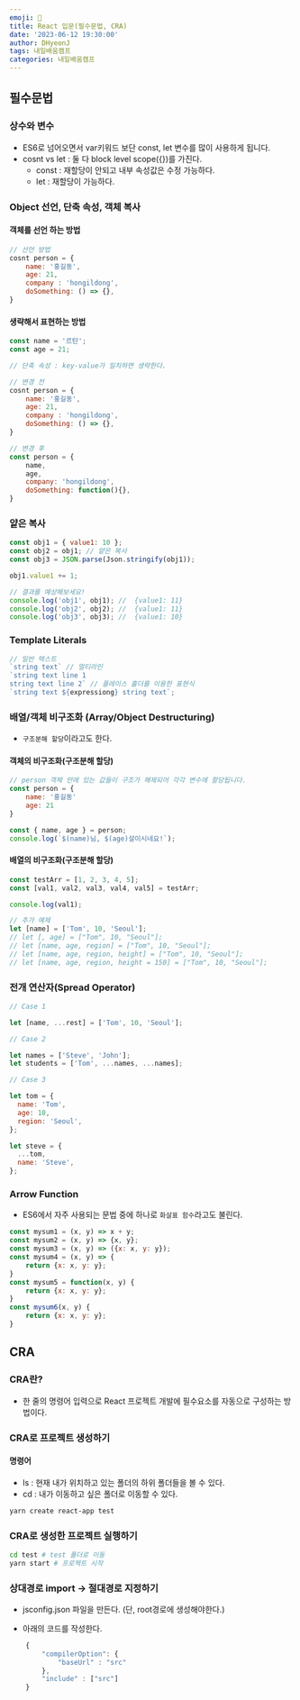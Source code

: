```yaml
---
emoji: 📝
title: React 입문(필수문법, CRA)
date: '2023-06-12 19:30:00'
author: DHyeonJ
tags: 내일배움캠프
categories: 내일배움캠프
---
```


## 필수문법

### 상수와 변수

- ES6로 넘어오면서 var키워드 보단 const, let 변수를 많이 사용하게 됩니다.
- cosnt vs let : 둘 다 block level scope({})를 가진다.
  - const : 재할당이 안되고 내부 속성값은 수정 가능하다.
  - let : 재할당이 가능하다.

### Object 선언, 단축 속성, 객체 복사

#### 객체를 선언 하는 방법

```js
// 선언 방법
cosnt person = {
    name: '홍길동',
    age: 21,
    company : 'hongildong',
    doSomething: () => {},
}

```

#### 생략해서 표현하는 방법

```js
const name = '르탄';
const age = 21;

// 단축 속성 : key-value가 일치하면 생략한다.

// 변경 전
cosnt person = {
    name: '홍길동',
    age: 21,
    company : 'hongildong',
    doSomething: () => {},
}

// 변경 후
const person = {
    name,
    age,
    company: 'hongildong',
    doSomething: function(){},
}
```

### 얕은 복사

```js
const obj1 = { value1: 10 };
const obj2 = obj1; // 얕은 복사
const obj3 = JSON.parse(Json.stringify(obj1));

obj1.value1 += 1;

// 결과를 예상해보세요!
console.log('obj1', obj1); //  {value1: 11}
console.log('obj2', obj2); //  {value1: 11}
console.log('obj3', obj3); //  {value1: 10}
```

### Template Literals

```js
// 일반 텍스트
`string text` // 멀티라인
`string text line 1
string text line 2` // 플레이스 홀더를 이용한 표현식
`string text ${expressiong} string text`;
```

### 배열/객체 비구조화 (Array/Object Destructuring)

- `구조분해 할당`이라고도 한다.

#### 객체의 비구조화(구조분해 할당)

```js
// person 객체 안에 있는 값들이 구조가 해제되어 각각 변수에 할당됩니다.
const person = {
    name: '홍길동'
    age: 21
}

const { name, age } = person;
console.log(`$(name)님, $(age)살이시네요!`);
```

#### 배열의 비구조화(구조분해 할당)

```js
const testArr = [1, 2, 3, 4, 5];
const [val1, val2, val3, val4, val5] = testArr;

console.log(val1);

// 추가 예제
let [name] = ['Tom', 10, 'Seoul'];
// let [, age] = ["Tom", 10, "Seoul"];
// let [name, age, region] = ["Tom", 10, "Seoul"];
// let [name, age, region, height] = ["Tom", 10, "Seoul"];
// let [name, age, region, height = 150] = ["Tom", 10, "Seoul"];
```

### 전개 연산자(Spread Operator)

```js
// Case 1

let [name, ...rest] = ['Tom', 10, 'Seoul'];

// Case 2

let names = ['Steve', 'John'];
let students = ['Tom', ...names, ...names];

// Case 3

let tom = {
  name: 'Tom',
  age: 10,
  region: 'Seoul',
};

let steve = {
  ...tom,
  name: 'Steve',
};
```

### Arrow Function

- ES6에서 자주 사용되는 문법 중에 하나로 `화살표 함수`라고도 불린다.

```js
const mysum1 = (x, y) => x + y;
const mysum2 = (x, y) => {x, y};
const mysum3 = (x, y) => ({x: x, y: y});
const mysum4 = (x, y) => {
    return {x: x, y: y};
}
const mysum5 = function(x, y) {
    return {x: x, y: y};
}
const mysum6(x, y) {
    return {x: x, y: y};
}
```

## CRA

### CRA란?

- 한 줄의 명령어 입력으로 React 프로젝트 개발에 필수요소를 자동으로 구성하는 방법이다.

### CRA로 프로젝트 생성하기

#### 명령어

- ls : 현재 내가 위치하고 있는 폴더의 하위 폴더들을 볼 수 있다.
- cd : 내가 이동하고 싶은 폴더로 이동할 수 있다.

```bash
yarn create react-app test
```

### CRA로 생성한 프로젝트 실행하기

```bash
cd test # test 폴더로 이동
yarn start # 프로젝트 시작
```

### 상대경로 import -> 절대경로 지정하기

- jsconfig.json 파일을 만든다. (단, root경로에 생성해야한다.)

- 아래의 코드를 작성한다.

```js
    {
        "compilerOption": {
            "baseUrl" : "src"
        },
        "include" : ["src"]
    }

```

```toc

```
